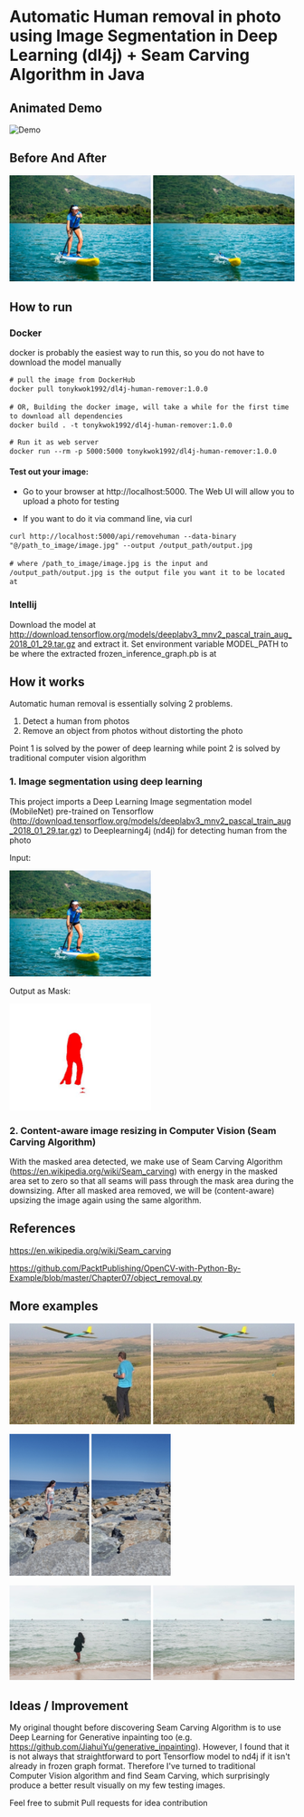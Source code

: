 # Automatic Human removal in photo using Image Segmentation in Deep Learning (dl4j) + Seam Carving Algorithm in Java

## Animated Demo
![Demo](demo/demo.gif)

## Before And After

<img src="demo/request.jpg" width="250"> <img src="demo/response.jpeg" width="250">

## How to run

### Docker
docker is probably the easiest way to run this, so you do not have to download the model manually

```
# pull the image from DockerHub
docker pull tonykwok1992/dl4j-human-remover:1.0.0

# OR, Building the docker image, will take a while for the first time to download all dependencies
docker build . -t tonykwok1992/dl4j-human-remover:1.0.0
```
```
# Run it as web server
docker run --rm -p 5000:5000 tonykwok1992/dl4j-human-remover:1.0.0
```

#### Test out your image:

- Go to your browser at http://localhost:5000. The Web UI will allow you to upload a photo for testing

- If you want to do it via command line, via curl

```
curl http://localhost:5000/api/removehuman --data-binary "@/path_to_image/image.jpg" --output /output_path/output.jpg

# where /path_to_image/image.jpg is the input and /output_path/output.jpg is the output file you want it to be located at
```

### Intellij
Download the model at http://download.tensorflow.org/models/deeplabv3_mnv2_pascal_train_aug_2018_01_29.tar.gz and extract it. Set environment variable MODEL_PATH to be where the extracted frozen_inference_graph.pb is at


## How it works

Automatic human removal is essentially solving 2 problems.
1. Detect a human from photos
2. Remove an object from photos without distorting the photo

Point 1 is solved by the power of deep learning while point 2 is solved by traditional computer vision algorithm

### 1. Image segmentation using deep learning
This project imports a Deep Learning Image segmentation model (MobileNet) pre-trained on Tensorflow (http://download.tensorflow.org/models/deeplabv3_mnv2_pascal_train_aug_2018_01_29.tar.gz) to Deeplearning4j (nd4j) for detecting human from the photo

Input:

<img src="demo/request.jpg" width="250"> 

Output as Mask:

<img src="demo/mask.jpg" width="250">

### 2. Content-aware image resizing in Computer Vision (Seam Carving Algorithm)
With the masked area detected, we make use of Seam Carving Algorithm (https://en.wikipedia.org/wiki/Seam_carving) with energy in the masked area set to zero so that all seams will pass through the mask area during the downsizing. After all masked area removed, we will be (content-aware) upsizing the image again using the same algorithm.

## References
https://en.wikipedia.org/wiki/Seam_carving

https://github.com/PacktPublishing/OpenCV-with-Python-By-Example/blob/master/Chapter07/object_removal.py

## More examples

<img src="demo/more_examples/request2.jpg" width="250"> <img src="demo/more_examples/response2.jpeg" width="250">

<img src="demo/more_examples/request3.jpg" height="250"> <img src="demo/more_examples/response3.jpeg" height="250">

<img src="demo/more_examples/request4.jpg" width="250"> <img src="demo/more_examples/response4.jpeg" width="250">

## Ideas / Improvement
My original thought before discovering Seam Carving Algorithm is to use Deep Learning for Generative inpainting too (e.g. https://github.com/JiahuiYu/generative_inpainting). However, I found that it is not always that straightforward to port Tensorflow model to nd4j if it isn't already in frozen graph format. Therefore I've turned to traditional Computer Vision algorithm and find Seam Carving, which surprisingly produce a better result visually on my few testing images.

Feel free to submit Pull requests for idea contribution
